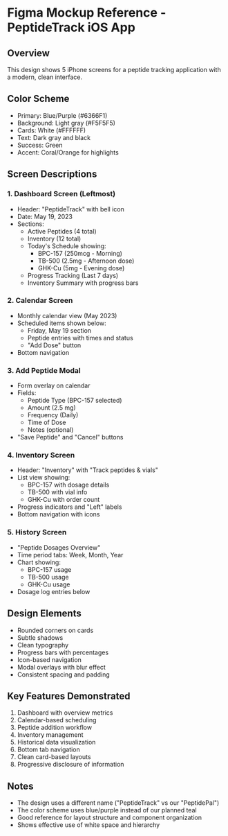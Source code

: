 # Figma Mockup Reference - PeptideTrack iOS App

## Overview
This design shows 5 iPhone screens for a peptide tracking application with a modern, clean interface.

## Color Scheme
- Primary: Blue/Purple (#6366F1)
- Background: Light gray (#F5F5F5)
- Cards: White (#FFFFFF)
- Text: Dark gray and black
- Success: Green
- Accent: Coral/Orange for highlights

## Screen Descriptions

### 1. Dashboard Screen (Leftmost)
- Header: "PeptideTrack" with bell icon
- Date: May 19, 2023
- Sections:
  - Active Peptides (4 total)
  - Inventory (12 total)
  - Today's Schedule showing:
    - BPC-157 (250mcg - Morning)
    - TB-500 (2.5mg - Afternoon dose)
    - GHK-Cu (5mg - Evening dose)
  - Progress Tracking (Last 7 days)
  - Inventory Summary with progress bars

### 2. Calendar Screen
- Monthly calendar view (May 2023)
- Scheduled items shown below:
  - Friday, May 19 section
  - Peptide entries with times and status
  - "Add Dose" button
- Bottom navigation

### 3. Add Peptide Modal
- Form overlay on calendar
- Fields:
  - Peptide Type (BPC-157 selected)
  - Amount (2.5 mg)
  - Frequency (Daily)
  - Time of Dose
  - Notes (optional)
- "Save Peptide" and "Cancel" buttons

### 4. Inventory Screen
- Header: "Inventory" with "Track peptides & vials"
- List view showing:
  - BPC-157 with dosage details
  - TB-500 with vial info
  - GHK-Cu with order count
- Progress indicators and "Left" labels
- Bottom navigation with icons

### 5. History Screen
- "Peptide Dosages Overview"
- Time period tabs: Week, Month, Year
- Chart showing:
  - BPC-157 usage
  - TB-500 usage
  - GHK-Cu usage
- Dosage log entries below

## Design Elements
- Rounded corners on cards
- Subtle shadows
- Clean typography
- Progress bars with percentages
- Icon-based navigation
- Modal overlays with blur effect
- Consistent spacing and padding

## Key Features Demonstrated
1. Dashboard with overview metrics
2. Calendar-based scheduling
3. Peptide addition workflow
4. Inventory management
5. Historical data visualization
6. Bottom tab navigation
7. Clean card-based layouts
8. Progressive disclosure of information

## Notes
- The design uses a different name ("PeptideTrack" vs our "PeptidePal")
- The color scheme uses blue/purple instead of our planned teal
- Good reference for layout structure and component organization
- Shows effective use of white space and hierarchy